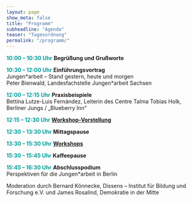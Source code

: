 ```yaml
---
layout: page
show_meta: false
title: "Programm"
subheadline: "Agenda"
teaser: "Tagesordnung"
permalink: "/programm/"
---
```


<span style="color:#009F9B">**10:00 – 10:30 Uhr**</span> **Begrüßung und Grußworte**

<span style="color:#009F9B">**10:30 – 12:00 Uhr**</span> **Einführungsvortrag**  
Jungen\*arbeit – Stand gestern, heute und morgen  
Peter Bienwald, Landesfachstelle Jungen\*arbeit Sachsen

<span style="color:#009F9B">**12:00 – 12:15 Uhr**</span> **Praxisbeispiele**  
Bettina Lutze-Luis Fernández, Leiterin des Centre Talma
Tobias Holk, Berliner Jungs / „Blueberry Inn“

<span style="color:#009F9B">**12:15 – 12:30 Uhr**</span> **[Workshop-Vorstellung](/berliner-fachtag2019/workshops)**

<span style="color:#009F9B">**12:30 – 13:30 Uhr**</span> **Mittagspause**

<span style="color:#009F9B">**13:30 – 15:30 Uhr**</span> **[Workshops](/berliner-fachtag2019/workshops)**  

<span style="color:#009F9B">**15:30 – 15:45 Uhr**</span> **Kaffeepause**

<span style="color:#009F9B">**15:45 – 16:30 Uhr**</span> **Abschlusspodium**  
Perspektiven für die Jungen\*arbeit in Berlin

Moderation durch Bernard Könnecke, Dissens – Institut für Bildung und Forschung e.V. und James Rosalind, Demokratie in der Mitte
